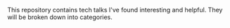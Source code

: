 This repository contains tech talks I've found interesting and helpful. They will be broken down into categories.